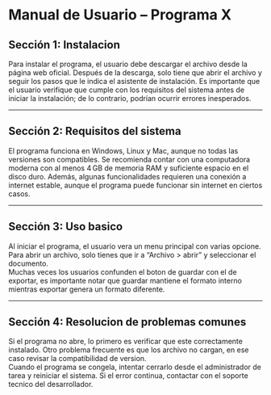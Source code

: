 # Manual de Usuario – Programa X  

## Sección 1: Instalacion  
Para instalar el programa, el usuario debe descargar el archivo desde la página web oficial. Después de la descarga, solo tiene que abrir el archivo y seguir los pasos que le indica el asistente de instalación.
Es importante que el usuario verifique que cumple con los requisitos del sistema antes de iniciar la instalación; de lo contrario, podrían ocurrir errores inesperados.

---

## Sección 2: Requisitos del sistema  
El programa funciona en Windows, Linux y Mac, aunque no todas las versiones son compatibles. Se recomienda contar con una computadora moderna con al menos 4 GB de memoria RAM y suficiente espacio en el disco duro.
Además, algunas funcionalidades requieren una conexión a internet estable, aunque el programa puede funcionar sin internet en ciertos casos.  

---

## Sección 3: Uso basico  
Al iniciar el programa, el usuario vera un menu principal con varias opcione. Para abrir un archivo, solo tienes que ir a “Archivo > abrir” y seleccionar el documento.  
Muchas veces los usuarios confunden el boton de guardar con el de exportar, es importante notar que guardar mantiene el formato interno mientras exportar genera un formato diferente.  

---

## Sección 4: Resolucion de problemas comunes  
Si el programa no abre, lo primero es verificar que este correctamente instalado. Otro problema frecuente es que los archivo no cargan, en ese caso revisar la compatibilidad de version.  
Cuando el programa se congela, intentar cerrarlo desde el administrador de tarea y reiniciar el sistema. Si el error continua, contactar con el soporte tecnico del desarrollador.  



